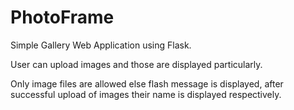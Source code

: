 # PhotoFrame
Simple Gallery Web Application using Flask.

User can upload images and those are displayed particularly.

Only image files are allowed else flash message is displayed, after successful upload of images their name is displayed respectively.

